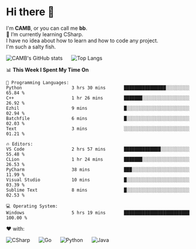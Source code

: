 # Hi there 👋
<!--
**CAMB-dev/CAMB-dev** is a ✨ _special_ ✨ repository because its `README.md` (this file) appears on your GitHub profile.

Here are some ideas to get you started:

- 🔭 I’m currently working on ...
- 🌱 I’m currently learning ...
- 👯 I’m looking to collaborate on ...
- 🤔 I’m looking for help with ...
- 💬 Ask me about ...
- 📫 How to reach me: ...
- 😄 Pronouns: ...
- ⚡ Fun fact: ...
-->
 I'm **CAMB**, or you can call me **bb**.  
 🌱 I’m currently learning CSharp.  
 I have no idea about how to learn and how to code any project.  
 I'm such a salty fish.
 
 
![CAMB's GitHub stats](https://github-readme-stats.vercel.app/api?username=CAMB-dev&show_icons=true&theme=tokyonight)
&nbsp;&nbsp;&nbsp;&nbsp;
![Top Langs](https://github-readme-stats.vercel.app/api/top-langs/?username=CAMB-dev&langs_count=5&theme=tokyonight)


<!--START_SECTION:waka-->
📊 **This Week I Spent My Time On** 

```text
💬 Programming Languages: 
Python                   3 hrs 30 mins       ████████████████░░░░░░░░░   65.84 % 
C++                      1 hr 26 mins        ███████░░░░░░░░░░░░░░░░░░   26.92 % 
Ezhil                    9 mins              █░░░░░░░░░░░░░░░░░░░░░░░░   02.94 % 
Batchfile                6 mins              █░░░░░░░░░░░░░░░░░░░░░░░░   02.03 % 
Text                     3 mins              ░░░░░░░░░░░░░░░░░░░░░░░░░   01.21 % 

🔥 Editors: 
VS Code                  2 hrs 57 mins       ██████████████░░░░░░░░░░░   55.48 % 
CLion                    1 hr 24 mins        ███████░░░░░░░░░░░░░░░░░░   26.53 % 
PyCharm                  38 mins             ███░░░░░░░░░░░░░░░░░░░░░░   11.99 % 
Visual Studio            10 mins             █░░░░░░░░░░░░░░░░░░░░░░░░   03.39 % 
Sublime Text             8 mins              █░░░░░░░░░░░░░░░░░░░░░░░░   02.53 % 

💻 Operating System: 
Windows                  5 hrs 19 mins       █████████████████████████   100.00 % 
```


<!--END_SECTION:waka-->


❤ with:

![CSharp](https://img.shields.io/badge/CSharp-%23512BD4?style=for-the-badge&logo=.net)
&nbsp;&nbsp;&nbsp;&nbsp;
![Go](https://img.shields.io/badge/Go-000000?style=for-the-badge&logo=go)
&nbsp;&nbsp;&nbsp;&nbsp;
![Python](https://img.shields.io/badge/Python-000000?style=for-the-badge&logo=python)
&nbsp;&nbsp;&nbsp;&nbsp;
![Java](https://img.shields.io/badge/Java-964B00?style=for-the-badge&logo=openjdk)
